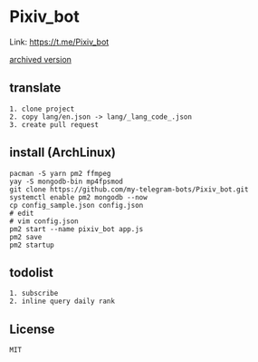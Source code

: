 # Pixiv_bot
Link: https://t.me/Pixiv_bot

[archived version](https://github.com/my-telegram-bots/Pixiv_bot_archived)
## translate 
    1. clone project
    2. copy lang/en.json -> lang/_lang_code_.json
    3. create pull request
## install (ArchLinux)
    
    pacman -S yarn pm2 ffmpeg
    yay -S mongodb-bin mp4fpsmod
    git clone https://github.com/my-telegram-bots/Pixiv_bot.git
    systemctl enable pm2 mongodb --now
    cp config_sample.json config.json
    # edit
    # vim config.json
    pm2 start --name pixiv_bot app.js
    pm2 save
    pm2 startup
## todolist
    1. subscribe
    2. inline query daily rank

## License
    MIT
